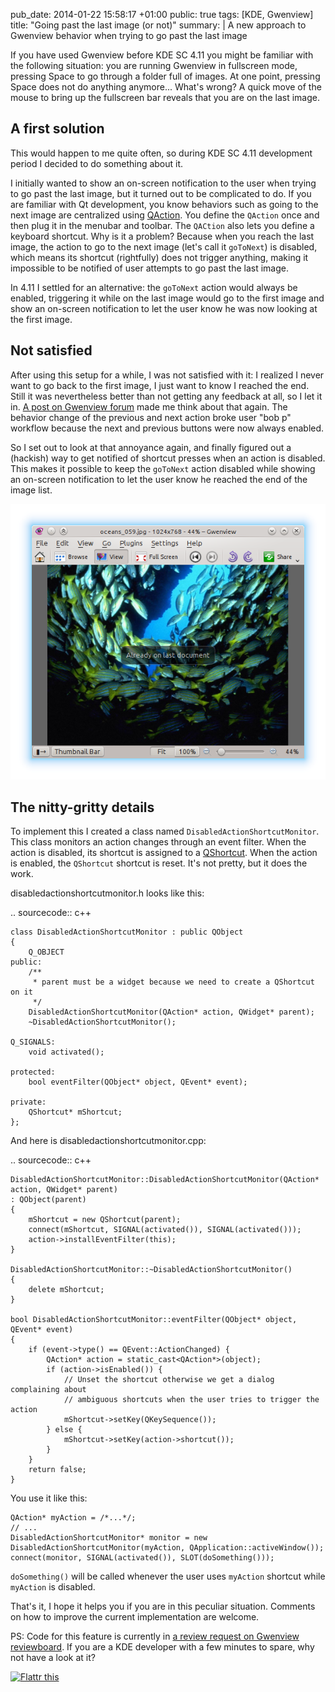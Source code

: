 pub_date: 2014-01-22 15:58:17 +01:00
public: true
tags: [KDE, Gwenview]
title: "Going past the last image (or not)"
summary: |
    A new approach to Gwenview behavior when trying to go past the last image

If you have used Gwenview before KDE SC 4.11 you might be familiar with the following situation: you are running Gwenview in fullscreen mode, pressing Space to go through a folder full of images. At one point, pressing Space does not do anything anymore... What's wrong? A quick move of the mouse to bring up the fullscreen bar reveals that you are on the last image.

## A first solution

This would happen to me quite often, so during KDE SC 4.11 development period I decided to do something about it.

I initially wanted to show an on-screen notification to the user when trying to go past the last image, but it turned out to be complicated to do. If you are familiar with Qt development, you know behaviors such as going to the next image are centralized using [QAction][]. You define the `QAction` once and then plug it in the menubar and toolbar. The `QACtion` also lets you define a keyboard shortcut. Why is it a problem? Because when you reach the last image, the action to go to the next image (let's call it `goToNext`) is disabled, which means its shortcut (rightfully) does not trigger anything, making it impossible to be notified of user attempts to go past the last image.

In 4.11 I settled for an alternative: the `goToNext` action would always be enabled, triggering it while on the last image would go to the first image and show an on-screen notification to let the user know he was now looking at the first image.

[QAction]: http://qt-project.org/doc/qt-4.8/qaction.html

## Not satisfied

After using this setup for a while, I was not satisfied with it: I realized I never want to go back to the first image, I just want to know I reached the end. Still it was nevertheless better than not getting any feedback at all, so I let it in. [A post on Gwenview forum][forum] made me think about that again. The behavior change of the previous and next action broke user "bob p" workflow because the next and previous buttons were now always enabled.

[forum]: http://forum.kde.org/viewtopic.php?f=213&t=119049&sid=33378e23896c33c38a95679b43519b4b

So I set out to look at that annoyance again, and finally figured out a (hackish) way to get notified of shortcut presses when an action is disabled. This makes it possible to keep the `goToNext` action disabled while showing an on-screen notification to let the user know he reached the end of the image list.

![Already on the last document](already-on-last.png)

## The nitty-gritty details

To implement this I created a class named `DisabledActionShortcutMonitor`. This class monitors an action changes through an event filter. When the action is disabled, its shortcut is assigned to a [QShortcut][]. When the action is enabled, the `QShortcut` shortcut is reset. It's not pretty, but it does the work.

disabledactionshortcutmonitor.h looks like this:

.. sourcecode:: c++

    class DisabledActionShortcutMonitor : public QObject
    {
        Q_OBJECT
    public:
        /**
         * parent must be a widget because we need to create a QShortcut on it
         */
        DisabledActionShortcutMonitor(QAction* action, QWidget* parent);
        ~DisabledActionShortcutMonitor();

    Q_SIGNALS:
        void activated();

    protected:
        bool eventFilter(QObject* object, QEvent* event);

    private:
        QShortcut* mShortcut;
    };

And here is disabledactionshortcutmonitor.cpp:

.. sourcecode:: c++

    DisabledActionShortcutMonitor::DisabledActionShortcutMonitor(QAction* action, QWidget* parent)
    : QObject(parent)
    {
        mShortcut = new QShortcut(parent);
        connect(mShortcut, SIGNAL(activated()), SIGNAL(activated()));
        action->installEventFilter(this);
    }

    DisabledActionShortcutMonitor::~DisabledActionShortcutMonitor()
    {
        delete mShortcut;
    }

    bool DisabledActionShortcutMonitor::eventFilter(QObject* object, QEvent* event)
    {
        if (event->type() == QEvent::ActionChanged) {
            QAction* action = static_cast<QAction*>(object);
            if (action->isEnabled()) {
                // Unset the shortcut otherwise we get a dialog complaining about
                // ambiguous shortcuts when the user tries to trigger the action
                mShortcut->setKey(QKeySequence());
            } else {
                mShortcut->setKey(action->shortcut());
            }
        }
        return false;
    }

You use it like this:

    QAction* myAction = /*...*/;
    // ...
    DisabledActionShortcutMonitor* monitor = new DisabledActionShortcutMonitor(myAction, QApplication::activeWindow());
    connect(monitor, SIGNAL(activated()), SLOT(doSomething()));

`doSomething()` will be called whenever the user uses `myAction` shortcut while `myAction` is disabled.

That's it, I hope it helps you if you are in this peculiar situation. Comments on how to improve the current implementation are welcome.

PS: Code for this feature is currently in [a review request on Gwenview reviewboard][review]. If you are a KDE developer with a few minutes to spare, why not have a look at it?

<a href="https://flattr.com/submit/auto?user_id=agateau&url=http%3A%2F%2Fagateau.com%2F2014%2F01%2F22%2Fgoing-past-last-image%2F" target="_blank"><img src="//api.flattr.com/button/flattr-badge-large.png" alt="Flattr this" title="Flattr this" border="0"></a>

[QShortcut]: http://qt-project.org/doc/qt-4.8/qshortcut.html
[review]: https://git.reviewboard.kde.org/r/115020/
